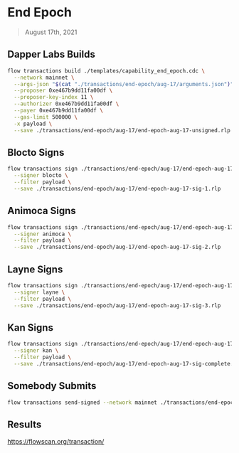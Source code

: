 # End Epoch
> August 17th, 2021

## Dapper Labs Builds

```sh
flow transactions build ./templates/capability_end_epoch.cdc \
  --network mainnet \
  --args-json "$(cat "./transactions/end-epoch/aug-17/arguments.json")" \
  --proposer 0xe467b9dd11fa00df \
  --proposer-key-index 11 \
  --authorizer 0xe467b9dd11fa00df \
  --payer 0xe467b9dd11fa00df \
  --gas-limit 500000 \
  -x payload \
  --save ./transactions/end-epoch/aug-17/end-epoch-aug-17-unsigned.rlp
```

## Blocto Signs

```sh
flow transactions sign ./transactions/end-epoch/aug-17/end-epoch-aug-17-unsigned.rlp \
  --signer blocto \
  --filter payload \
  --save ./transactions/end-epoch/aug-17/end-epoch-aug-17-sig-1.rlp
```

## Animoca Signs

```sh
flow transactions sign ./transactions/end-epoch/aug-17/end-epoch-aug-17-sig-1.rlp \
  --signer animoca \
  --filter payload \
  --save ./transactions/end-epoch/aug-17/end-epoch-aug-17-sig-2.rlp
```

## Layne Signs

```sh
flow transactions sign ./transactions/end-epoch/aug-17/end-epoch-aug-17-sig-2.rlp \
  --signer layne \
  --filter payload \
  --save ./transactions/end-epoch/aug-17/end-epoch-aug-17-sig-3.rlp
```

## Kan Signs

```sh
flow transactions sign ./transactions/end-epoch/aug-17/end-epoch-aug-17-sig-3.rlp \
  --signer kan \
  --filter payload \
  --save ./transactions/end-epoch/aug-17/end-epoch-aug-17-sig-complete.rlp
```

## Somebody Submits

```sh
flow transactions send-signed --network mainnet ./transactions/end-epoch/aug-17/end-epoch-aug-17-sig-complete.rlp
```

## Results

https://flowscan.org/transaction/
